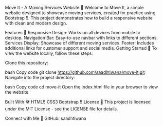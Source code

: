 Move It - A Moving Services Website 🚚
Welcome to Move It, a simple website designed to showcase moving services, created for practice using Bootstrap 5. This project demonstrates how to build a responsive website with clean and modern design.

Features 🌟
Responsive Design: Works on all devices from mobile to desktop.
Navigation Bar: Easy-to-use navbar with links to different sections.
Services Display: Showcase of different moving services.
Footer: Includes additional links for customer support and social media.
Getting Started 🚀
To view the website locally, follow these steps:

Clone this repository:

bash
Copy code
git clone https://github.com/saadhtiwana/move-it.git
Navigate into the project directory:

bash
Copy code
cd move-it
Open the index.html file in your browser to view the website.

Built With 🛠️
HTML5
CSS3
Bootstrap 5
License 📄
This project is licensed under the MIT License - see the LICENSE file for details.

Connect with Me 📱
GitHub: saadhtiwana
